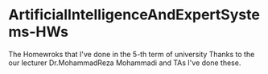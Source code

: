 # ArtificialIntelligenceAndExpertSystems-HWs
The Homewroks that I've done in the 5-th term of university
Thanks to the our lecturer Dr.MohammadReza Mohammadi and TAs I've done these.